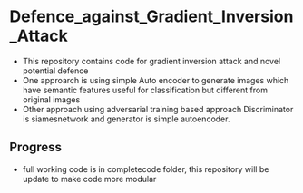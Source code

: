 # Defence_against_Gradient_Inversion_Attack
- This repository contains code for gradient inversion attack and novel potential defence 
- One approarch is using simple Auto encoder to generate images which have semantic features useful for classification but different from original images
- Other approach using adversarial training based approach Discriminator is siamesnetwork and generator is simple autoencoder.

## Progress
- full working code is in completecode folder, this repository will be update to make code more modular

